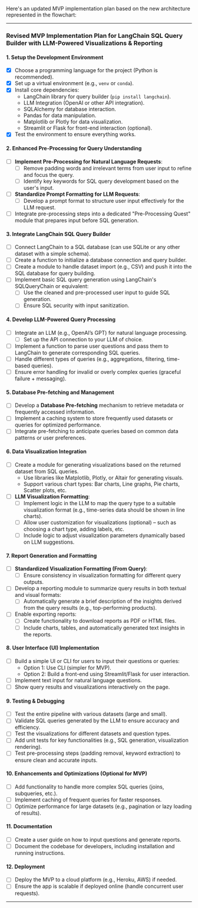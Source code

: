 Here's an updated MVP implementation plan based on the new architecture represented in the flowchart:

---

### **Revised MVP Implementation Plan for LangChain SQL Query Builder with LLM-Powered Visualizations & Reporting**

#### 1. **Setup the Development Environment**
   - [x] Choose a programming language for the project (Python is recommended).
   - [x] Set up a virtual environment (e.g., `venv` or `conda`).
   - [x] Install core dependencies:
     - LangChain library for query builder (`pip install langchain`).
     - LLM Integration (OpenAI or other API integration).
     - SQLAlchemy for database interaction.
     - Pandas for data manipulation.
     - Matplotlib or Plotly for data visualization.
     - Streamlit or Flask for front-end interaction (optional).
   - [x] Test the environment to ensure everything works.

#### 2. **Enhanced Pre-Processing for Query Understanding**
   - [ ] **Implement Pre-Processing for Natural Language Requests**:
     - [ ] Remove padding words and irrelevant terms from user input to refine and focus the query.
     - [ ] Identify key keywords for SQL query development based on the user's input.
   - [ ] **Standardize Prompt Formatting for LLM Requests**:
     - [ ] Develop a prompt format to structure user input effectively for the LLM request.
   - [ ] Integrate pre-processing steps into a dedicated "Pre-Processing Quest" module that prepares input before SQL generation.

#### 3. **Integrate LangChain SQL Query Builder**
   - [ ] Connect LangChain to a SQL database (can use SQLite or any other dataset with a simple schema).
   - [ ] Create a function to initialize a database connection and query builder.
   - [ ] Create a module to handle dataset import (e.g., CSV) and push it into the SQL database for query building.
   - [ ] Implement basic SQL query generation using LangChain's SQLQueryChain or equivalent:
     - [ ] Use the cleaned and pre-processed user input to guide SQL generation.
     - [ ] Ensure SQL security with input sanitization.

#### 4. **Develop LLM-Powered Query Processing**
   - [ ] Integrate an LLM (e.g., OpenAI’s GPT) for natural language processing.
     - [ ] Set up the API connection to your LLM of choice.
   - [ ] Implement a function to parse user questions and pass them to LangChain to generate corresponding SQL queries.
   - [ ] Handle different types of queries (e.g., aggregations, filtering, time-based queries).
   - [ ] Ensure error handling for invalid or overly complex queries (graceful failure + messaging).

#### 5. **Database Pre-fetching and Management**
   - [ ] Develop a **Database Pre-fetching** mechanism to retrieve metadata or frequently accessed information.
   - [ ] Implement a caching system to store frequently used datasets or queries for optimized performance.
   - [ ] Integrate pre-fetching to anticipate queries based on common data patterns or user preferences.

#### 6. **Data Visualization Integration**
   - [ ] Create a module for generating visualizations based on the returned dataset from SQL queries.
     - Use libraries like Matplotlib, Plotly, or Altair for generating visuals.
     - Support various chart types: Bar charts, Line graphs, Pie charts, Scatter plots, etc.
   - [ ] **LLM Visualization Formatting**:
     - [ ] Implement logic in the LLM to map the query type to a suitable visualization format (e.g., time-series data should be shown in line charts).
     - [ ] Allow user customization for visualizations (optional) – such as choosing a chart type, adding labels, etc.
     - [ ] Include logic to adjust visualization parameters dynamically based on LLM suggestions.

#### 7. **Report Generation and Formatting**
   - [ ] **Standardized Visualization Formatting (From Query)**:
     - [ ] Ensure consistency in visualization formatting for different query outputs.
   - [ ] Develop a reporting module to summarize query results in both textual and visual formats:
     - [ ] Automatically generate a brief description of the insights derived from the query results (e.g., top-performing products).
   - [ ] Enable exporting reports:
     - [ ] Create functionality to download reports as PDF or HTML files.
     - [ ] Include charts, tables, and automatically generated text insights in the reports.

#### 8. **User Interface (UI) Implementation**
   - [ ] Build a simple UI or CLI for users to input their questions or queries:
     - Option 1: Use CLI (simpler for MVP).
     - Option 2: Build a front-end using Streamlit/Flask for user interaction.
   - [ ] Implement text input for natural language questions.
   - [ ] Show query results and visualizations interactively on the page.

#### 9. **Testing & Debugging**
   - [ ] Test the entire pipeline with various datasets (large and small).
   - [ ] Validate SQL queries generated by the LLM to ensure accuracy and efficiency.
   - [ ] Test the visualizations for different datasets and question types.
   - [ ] Add unit tests for key functionalities (e.g., SQL generation, visualization rendering).
   - [ ] Test pre-processing steps (padding removal, keyword extraction) to ensure clean and accurate inputs.

#### 10. **Enhancements and Optimizations (Optional for MVP)**
   - [ ] Add functionality to handle more complex SQL queries (joins, subqueries, etc.).
   - [ ] Implement caching of frequent queries for faster responses.
   - [ ] Optimize performance for large datasets (e.g., pagination or lazy loading of results).

#### 11. **Documentation**
   - [ ] Create a user guide on how to input questions and generate reports.
   - [ ] Document the codebase for developers, including installation and running instructions.

#### 12. **Deployment**
   - [ ] Deploy the MVP to a cloud platform (e.g., Heroku, AWS) if needed.
   - [ ] Ensure the app is scalable if deployed online (handle concurrent user requests).

---

